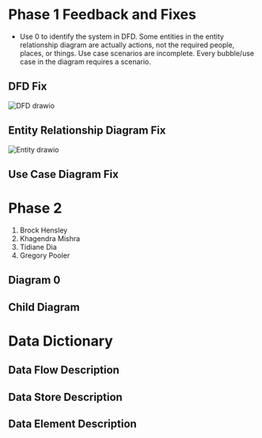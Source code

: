# Phase 1 Feedback and Fixes
- Use 0 to identify the system in DFD.  Some entities in the entity relationship diagram are actually actions, not the required people, places, or things.  Use case scenarios are incomplete.  Every bubble/use case in the diagram requires a scenario.
  
## DFD Fix
 ![DFD drawio](https://github.com/user-attachments/assets/95113424-b6cc-43a0-8747-f1d54f527f53)

## Entity Relationship Diagram Fix
![Entity drawio](https://github.com/user-attachments/assets/0f54143d-eb8f-4d0b-949b-41aa7823a0f4)

## Use Case Diagram Fix





# Phase 2
 1. Brock Hensley
 2. Khagendra Mishra
 3. Tidiane Dia
 4. Gregory Pooler


## Diagram 0



## Child Diagram



# Data Dictionary
## Data Flow Description

## Data Store Description

## Data Element Description

  
